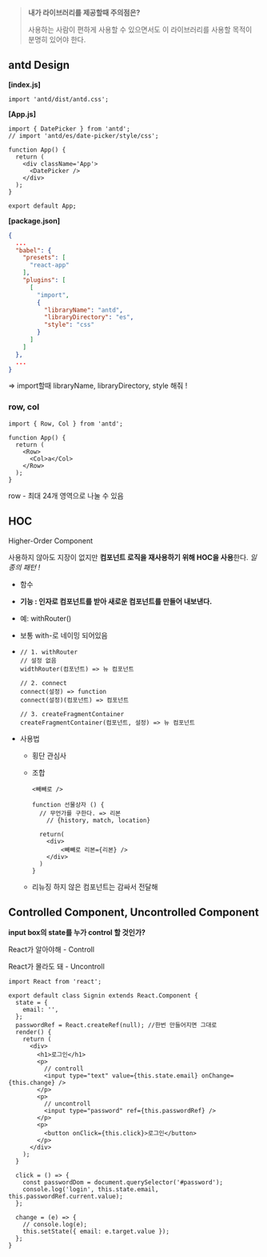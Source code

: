 > **내가 라이브러리를 제공할때 주의점은?**
>
> 사용하는 사람이 편하게 사용할 수 있으면서도 이 라이브러리를 사용할 목적이 분명히 있어야 한다.

## antd Design

**[index.js]**

```react
import 'antd/dist/antd.css';
```

**[App.js]**

```react
import { DatePicker } from 'antd';
// import 'antd/es/date-picker/style/css';

function App() {
  return (
    <div className='App'>
      <DatePicker />
    </div>
  );
}

export default App;
```



**[package.json]**

```json
{
  ...
  "babel": {
    "presets": [
      "react-app"
    ],
    "plugins": [
      [
        "import",
        {
          "libraryName": "antd",
          "libraryDirectory": "es",
          "style": "css"
        }
      ]
    ]
  },
  ...
}
```

=> import할때 libraryName, libraryDirectory, style 해줘 !



### row, col

```react
import { Row, Col } from 'antd';

function App() {
  return (
    <Row>
      <Col>a</Col>
    </Row>
  );
}
```

row - 최대 24개 영역으로 나눌 수 있음



## HOC

Higher-Order Component

사용하지 않아도 지장이 없지만 **컴포넌트 로직을 재사용하기 위해 HOC을 사용**한다. *일종의 패턴 !*

- 함수

- **기능 : 인자로 컴포넌트를 받아 새로운 컴포넌트를 만들어 내보낸다.**

- 예: withRouter()

- 보통 with-로 네이밍 되어있음

- ```code
  // 1. withRouter
  // 설정 없음
  widthRouter(컴포넌트) => 뉴 컴포넌트
  
  // 2. connect
  connect(설정) => function
  connect(설정)(컴포넌트) => 컴포넌트
  
  // 3. createFragmentContainer
  createFragmentContainer(컴포넌트, 설정) => 뉴 컴포넌트
  ```

- 사용법

  - 횡단 관심사

  - 조합

    ```react
    <빼빼로 />
    
    function 선물상자 () {
      // 무언가를 구한다. => 리본
    	// {history, match, location}
      
      return(
        <div>
            <빼빼로 리본={리본} />
        </div>
      )
    }
    ```

  - 리뉴징 하지 않은 컴포넌트는 감싸서 전달해



## Controlled Component, Uncontrolled Component

 **input box의 state를 누가 control 할 것인가?**

React가 알아야해 - Controll

React가 몰라도 돼 - Uncontroll

```react
import React from 'react';

export default class Signin extends React.Component {
  state = {
    email: '',
  };
  passwordRef = React.createRef(null); //한번 만들어지면 그대로
  render() {
    return (
      <div>
        <h1>로그인</h1>
        <p>	
          // controll
          <input type="text" value={this.state.email} onChange={this.change} />
        </p>
        <p>
          // uncontroll
          <input type="password" ref={this.passwordRef} />
        </p>
        <p>
          <button onClick={this.click}>로그인</button>
        </p>
      </div>
    );
  }

  click = () => {
    const passwordDom = document.querySelector('#password');
    console.log('login', this.state.email, this.passwordRef.current.value);
  };

  change = (e) => {
    // console.log(e);
    this.setState({ email: e.target.value });
  };
}

```











